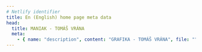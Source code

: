 ```yaml
---
# Netlify identifier
title: En (English) home page meta data
head:
  title: MANIAK - TOMÁŠ VRÁNA
  meta:
    - { name: "description", content: "GRAFIKA - TOMÁŠ VRÁNA", file: "" }
---
```

